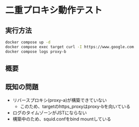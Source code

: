 # 二重プロキシ動作テスト

## 実行方法

```bash
docker compose up -d
docker compose exec target curl -I https://www.google.com
docker compose logs proxy-b
```

## 概要



## 既知の問題

- リバースプロキシ(proxy-a)が構築できていない
  - このため、targetのhttps_proxyはproxy-bを向いている
- ログのタイムゾーンがJSTにならない
- 構築中のため、squid.confをbind mountしている
